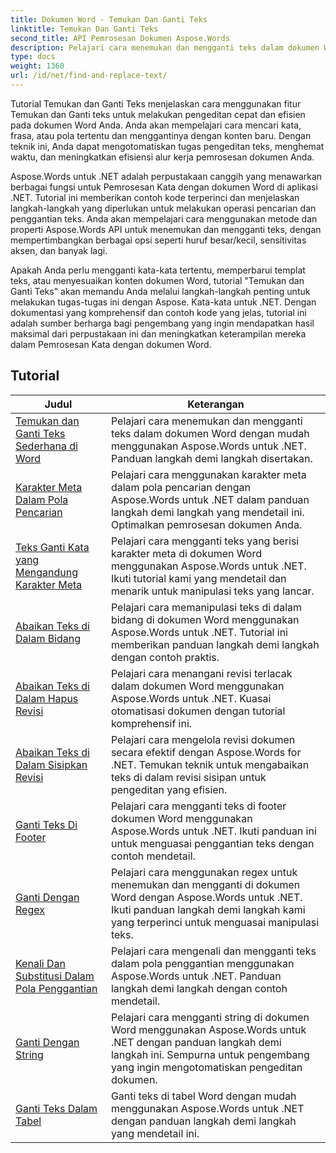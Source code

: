 ```yaml
---
title: Dokumen Word - Temukan Dan Ganti Teks
linktitle: Temukan Dan Ganti Teks
second_title: API Pemrosesan Dokumen Aspose.Words
description: Pelajari cara menemukan dan mengganti teks dalam dokumen Word menggunakan Aspose.Words untuk .NET. Tutorial menunjukkan kepada Anda cara melakukan pencarian teks yang tepat, termasuk opsi pencarian lanjutan.
type: docs
weight: 1360
url: /id/net/find-and-replace-text/
---
```

Tutorial Temukan dan Ganti Teks menjelaskan cara menggunakan fitur Temukan dan Ganti teks untuk melakukan pengeditan cepat dan efisien pada dokumen Word Anda. Anda akan mempelajari cara mencari kata, frasa, atau pola tertentu dan menggantinya dengan konten baru. Dengan teknik ini, Anda dapat mengotomatiskan tugas pengeditan teks, menghemat waktu, dan meningkatkan efisiensi alur kerja pemrosesan dokumen Anda.

Aspose.Words untuk .NET adalah perpustakaan canggih yang menawarkan berbagai fungsi untuk Pemrosesan Kata dengan dokumen Word di aplikasi .NET. Tutorial ini memberikan contoh kode terperinci dan menjelaskan langkah-langkah yang diperlukan untuk melakukan operasi pencarian dan penggantian teks. Anda akan mempelajari cara menggunakan metode dan properti Aspose.Words API untuk menemukan dan mengganti teks, dengan mempertimbangkan berbagai opsi seperti huruf besar/kecil, sensitivitas aksen, dan banyak lagi.

Apakah Anda perlu mengganti kata-kata tertentu, memperbarui templat teks, atau menyesuaikan konten dokumen Word, tutorial "Temukan dan Ganti Teks" akan memandu Anda melalui langkah-langkah penting untuk melakukan tugas-tugas ini dengan Aspose. Kata-kata untuk .NET. Dengan dokumentasi yang komprehensif dan contoh kode yang jelas, tutorial ini adalah sumber berharga bagi pengembang yang ingin mendapatkan hasil maksimal dari perpustakaan ini dan meningkatkan keterampilan mereka dalam Pemrosesan Kata dengan dokumen Word.

 ## Tutorial
| Judul | Keterangan |
| --- | --- |
| [Temukan dan Ganti Teks Sederhana di Word](./simple-find-replace/) | Pelajari cara menemukan dan mengganti teks dalam dokumen Word dengan mudah menggunakan Aspose.Words untuk .NET. Panduan langkah demi langkah disertakan. |
| [Karakter Meta Dalam Pola Pencarian](./meta-characters-in-search-pattern/) | Pelajari cara menggunakan karakter meta dalam pola pencarian dengan Aspose.Words untuk .NET dalam panduan langkah demi langkah yang mendetail ini. Optimalkan pemrosesan dokumen Anda. |
| [Teks Ganti Kata yang Mengandung Karakter Meta](./replace-text-containing-meta-characters/) | Pelajari cara mengganti teks yang berisi karakter meta di dokumen Word menggunakan Aspose.Words untuk .NET. Ikuti tutorial kami yang mendetail dan menarik untuk manipulasi teks yang lancar. |
| [Abaikan Teks di Dalam Bidang](./ignore-text-inside-fields/) | Pelajari cara memanipulasi teks di dalam bidang di dokumen Word menggunakan Aspose.Words untuk .NET. Tutorial ini memberikan panduan langkah demi langkah dengan contoh praktis. |
| [Abaikan Teks di Dalam Hapus Revisi](./ignore-text-inside-delete-revisions/) | Pelajari cara menangani revisi terlacak dalam dokumen Word menggunakan Aspose.Words untuk .NET. Kuasai otomatisasi dokumen dengan tutorial komprehensif ini. |
| [Abaikan Teks di Dalam Sisipkan Revisi](./ignore-text-inside-insert-revisions/) | Pelajari cara mengelola revisi dokumen secara efektif dengan Aspose.Words for .NET. Temukan teknik untuk mengabaikan teks di dalam revisi sisipan untuk pengeditan yang efisien. |
| [Ganti Teks Di Footer](./replace-text-in-footer/) | Pelajari cara mengganti teks di footer dokumen Word menggunakan Aspose.Words untuk .NET. Ikuti panduan ini untuk menguasai penggantian teks dengan contoh mendetail. |
| [Ganti Dengan Regex](./replace-with-regex/) | Pelajari cara menggunakan regex untuk menemukan dan mengganti di dokumen Word dengan Aspose.Words untuk .NET. Ikuti panduan langkah demi langkah kami yang terperinci untuk menguasai manipulasi teks. |
| [Kenali Dan Substitusi Dalam Pola Penggantian](./recognize-and-substitutions-within-replacement-patterns/) | Pelajari cara mengenali dan mengganti teks dalam pola penggantian menggunakan Aspose.Words untuk .NET. Panduan langkah demi langkah dengan contoh mendetail. |
| [Ganti Dengan String](./replace-with-string/) | Pelajari cara mengganti string di dokumen Word menggunakan Aspose.Words untuk .NET dengan panduan langkah demi langkah ini. Sempurna untuk pengembang yang ingin mengotomatiskan pengeditan dokumen. |
| [Ganti Teks Dalam Tabel](./replace-text-in-table/) | Ganti teks di tabel Word dengan mudah menggunakan Aspose.Words untuk .NET dengan panduan langkah demi langkah yang mendetail ini. |